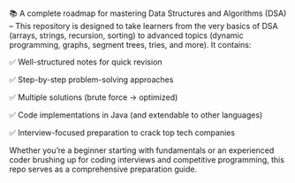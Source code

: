 📚 A complete roadmap for mastering Data Structures and Algorithms (DSA) – This repository is designed to take learners from the very basics of DSA (arrays, strings, recursion, sorting) to advanced topics (dynamic programming, graphs, segment trees, tries, and more). It contains:

✅ Well-structured notes for quick revision

✅ Step-by-step problem-solving approaches

✅ Multiple solutions (brute force → optimized)

✅ Code implementations in Java (and extendable to other languages)

✅ Interview-focused preparation to crack top tech companies

Whether you’re a beginner starting with fundamentals or an experienced coder brushing up for coding interviews and competitive programming, this repo serves as a comprehensive preparation guide.
